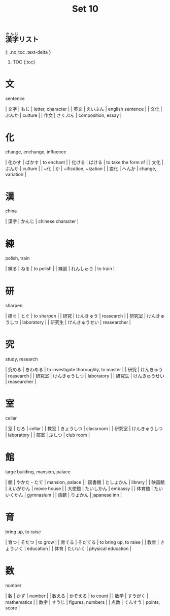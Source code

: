 ﻿---
layout: default
title: Set 10
parent: N4 Kanji List
grand_parent: <ruby>漢字<rt>かんじ</rt></ruby> Kanji
nav_order: 10
---

## <ruby>漢字<rt>かんじ</rt></ruby>リスト
{: .no_toc .text-delta }

1. TOC
{:toc}

# 文
sentence

| 文字 | もじ		| letter, character		|
| 英文 | えいぶん		| english sentence		|
| 文化 | ぶんか		| culture				|
| 作文 | さくぶん		| composition, essay	|

# 化
change, enchange, influence

| 化かす	| ばかす	| to enchant			|
| 化ける	| ばける	| to take the form of	|
| 文化	| ぶんか	| culture				|
| ~化	| か		| ~ification, ~ization	|
| 変化	| へんか	| change, variation		|

# 漢
china

| 漢字 | かんじ | chinese character |

# 練
polish, train

| 練る | ねる		| to polish |
| 練習 | れんしゅう	| to train	|

# 研
sharpen

| 研ぐ	| とぐ			| to sharpen	|
| 研究	| けんきゅう		| reasearch		|
| 研究室	| けんきゅうしつ | laboratory		|
| 研究生	| けんきゅうせい | reasearcher	|

# 究
study, research

| 究める	| きわめる			| to investigate thoroughly, to master	|
| 研究	| けんきゅう			| reasearch								|
| 研究室	| けんきゅうしつ		| laboratory							|
| 研究生	| けんきゅうせい		| reasearcher							|

# 室
cellar

| 室		| むろ			| cellar		|
| 教室	| きょうしつ		| classroom		|
| 研究室	| けんきゅうしつ	| laboratory	|
| 部室	| ぶしつ			| club room		|

# 館
large building, mansion, palace

| 館		| やかた・たて	| mansion, palace	|
| 図書館	| としょかん		| library			|
| 映画館	| えいがかん		| movie house		|
| 大使館	| たいしかん		| embassy			|
| 体育館	| たいいくかん	| gymnasium			|
| 旅館	| りょかん		| japanese inn		|

# 育
bring up, to raise

| 育つ	| そだつ			| to grow					|
| 育てる	| そだてる		| to bring up, to raise		|
| 教育	| きょういく		| education					|
| 体育	| たいいく		| physical education		|

# 数
number

| 数			| かず		| number			|
| 数える	| かぞえる	| to count			|
| 数学		| すうがく	| mathematics		|
| 数字		| すうじ		| figures, numbers	|
| 点数		| てんすう	| 	points, score	|
